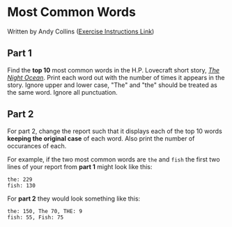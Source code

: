# Most Common Words
Written by Andy Collins
([Exercise Instructions Link](https://gist.github.com/askingalot/83ce03c0f050f14027ad48a3c64e8b54))

## Part 1
Find the **top 10** most common words in the H.P. Lovecraft short story, [_The Night Ocean_](http://www.hplovecraft.com/writings/texts/fiction/no.aspx).
Print each word out with the number of times it appears in the story.
Ignore upper and lower case, "The" and "the" should be treated as the same word.
Ignore all punctuation.

## Part 2
For part 2, change the report such that it displays each of the top 10 words **keeping the original case** of each word. Also print the number of occurances of each.

For example, if the two most common words are `the` and `fish` the first two lines of your report from **part 1** might look like this:

```
the: 229
fish: 130
```

For **part 2** they would look something like this:

```
the: 150, The 70, THE: 9
fish: 55, Fish: 75
```